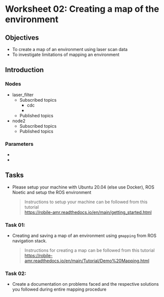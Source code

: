 Worksheet 02: Creating a map of the environment
==============

Objectives
---------
* To create a map of an environment using laser scan data
* To investigate limitations of mapping an environment 
<!-- publishes ROS geometry_msgs/Twist messages to the cmd_vel -->
<!-- The default launch file in kelo_tulip/launch/example.launch loads the YAML configuration from config/example.yaml. Feel free to change parameters directly in this config file, or to make a copy and adjust the launch file to load the new file -->
<!-- roslaunch kelo_tulip example.launch -->

<!-- Wheels: The controller needs to know the number of wheels and their location in the body fixed frame of the platform as well as the offset of their pivot encoder (the encoder value when the wheel is oriented forward). This information should be included in the YAML configuration file in the following manner -->

<!-- num_wheels: 4

wheel0:
  ethercat_number: 6
  x: 0.175
  y: 0.1605
  a: 3.14

wheel1:
  ... -->



Introduction
---------
### Nodes
* laser_filter
    - Subscribed topics
        - cdc
        - 
    - Published topics
* node2
    - Subscribed topics
    - Published topics
### Parameters
* 
* 
Tasks
----------

* Please setup your machine with Ubuntu 20.04 (else use Docker), ROS Noetic and setup the ROS environment 
    > Instructions to setup your machine can be followed from this tutorial   
https://robile-amr.readthedocs.io/en/main/getting_started.html

### Task 01:
* Creating and saving a map of an environment using `gmapping` from ROS navigation stack.  
    > Instructions for creating a map can be followed from this tutorial  
https://robile-amr.readthedocs.io/en/main/Tutorial/Demo%20Mapping.html

### Task 02:  
* Create a documentation on problems faced and the respective solutions you followed during entire mapping procedure